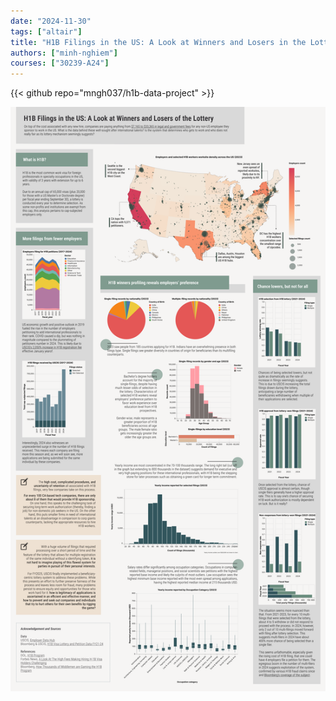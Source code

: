 ```yaml
---
date: "2024-11-30"
tags: ["altair"]
title: "H1B Filings in the US: A Look at Winners and Losers in the Lottery"
authors: ["minh-nghiem"]
courses: ["30239-A24"]
---
```


{{< github repo="mngh037/h1b-data-project" >}}

<img src="h1b.png">
